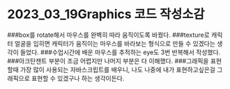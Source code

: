 # 2023_03_19Graphics 코드 작성소감

###box를 rotate해서 마우스를 완벽히 따라 움직이도록 바꿨다.
###texture로 캐릭터 얼굴을 입히면 캐릭터가 움직이는 마우스를 바라보는 형식으로 만들 수 있겠다는 생각이 들었다.
###수업시간에 배운 마우스를 추적하는 eye도 3번 반복해서 작성했다.
###아크탄젠트 부분이 조금 어렵지만 나머지 부분은 다 이해했다.
###그래픽을 표현할때 가장 많이 사용되는 자바스크립트를 배우니, 나도 나중에 내가 표현하고싶은걸 그래픽으로 표현할 수 있겠구나 하는 생각이든다.
